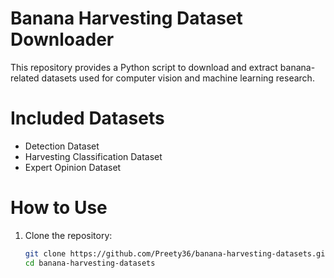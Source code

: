 # Banana Harvesting Dataset Downloader

This repository provides a Python script to download and extract banana-related datasets used for computer vision and machine learning research.

# Included Datasets

- Detection Dataset  
- Harvesting Classification Dataset  
- Expert Opinion Dataset

# How to Use

1. Clone the repository:
   ```bash
   git clone https://github.com/Preety36/banana-harvesting-datasets.git
   cd banana-harvesting-datasets
